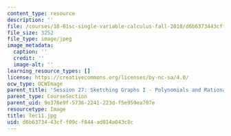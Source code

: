 ```yaml
---
content_type: resource
description: ''
file: /courses/18-01sc-single-variable-calculus-fall-2010/d6b6373443cff09cf844ad014a043c8c_lec11.jpg
file_size: 3252
file_type: image/jpeg
image_metadata:
  caption: ''
  credit: ''
  image-alt: ''
learning_resource_types: []
license: https://creativecommons.org/licenses/by-nc-sa/4.0/
ocw_type: OCWImage
parent_title: 'Session 27: Sketching Graphs I - Polynomials and Rational Functions'
parent_type: CourseSection
parent_uid: 9e376e9f-5736-2241-223d-f5e959ea707e
resourcetype: Image
title: lec11.jpg
uid: d6b63734-43cf-f09c-f844-ad014a043c8c
---
```


